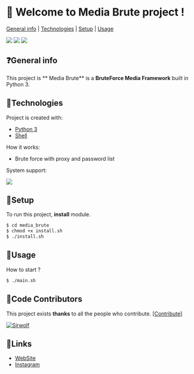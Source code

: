 # 👋 **Welcome to Media Brute project !**
[General info](#general-info) | [Technologies](#technologies) | [Setup](#setup) | [Usage](#usage)

![](https://img.shields.io/badge/FiveNineDark-2020-red) ![](https://camo.githubusercontent.com/8930dd7dabdc54b27273533cf1396472b2991555/68747470733a2f2f696d672e736869656c64732e696f2f62616467652f4c6963656e73652d47504c2d2d332e302d677265656e) ![](https://camo.githubusercontent.com/d063b3af2345dbbd117eaa6a618c77bd07443eee/68747470733a2f2f696d672e736869656c64732e696f2f62616467652f707974686f6e2d332d627269676874677265656e2e737667)


## ❓General info
This project is ** Media Brute** is a **BruteForce Media Framework** built in Python 3.
	
## 🔬Technologies
Project is created with:
* [Python 3](https://www.python.org/download/releases/3.0/ "Python 3")
* [Shell](https://en.wikipedia.org/wiki/Bash_%28Unix_shell%29 "Shell")


How it works:

* Brute force with proxy and password list

System support:

![](https://external-content.duckduckgo.com/iu/?u=http%3A%2F%2Fpadre.perlide.org%2Fstatic%2Falien%2Flinux-logo.png&f=1&nofb=1) 
	
## 🔌Setup
To run this project, **install** module.

```bash
$ cd media_brute
$ chmod +x install.sh
$ ./install.sh
```

## 🚀Usage
How to start ?
```bash
$ ./main.sh
```

## 👥Code Contributors
This project exists **thanks** to all the people who contribute. [[Contribute]](https://github.com/5-9Dark/xt32/graphs/contributors "[Contribute]")

 [![Sirwolf](https://avatars2.githubusercontent.com/u/65546179?s=60&u=16ded8a7da2647f50a01f1e1a6599fc944fcc658&v=4 "Sirwolf")](https://github.com/Sir-wolf "Sirwolf")

## 🔗Links
 * [WebSite](https://fiveninedark.com/ "WebSite")
 * [Instagram](https://instagram.com/s1rwolf "Instagram") 

